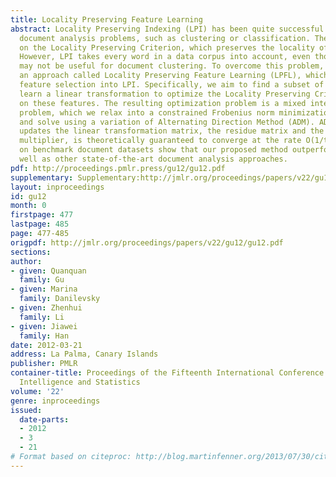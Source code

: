 ```yaml
---
title: Locality Preserving Feature Learning
abstract: Locality Preserving Indexing (LPI) has been quite successful in tackling
  document analysis problems, such as clustering or classification. The approach relies
  on the Locality Preserving Criterion, which preserves the locality of the data points.
  However, LPI takes every word in a data corpus into account, even though many words
  may not be useful for document clustering. To overcome this problem, we propose
  an approach called Locality Preserving Feature Learning (LPFL), which incorporates
  feature selection into LPI. Specifically, we aim to find a subset of features, and
  learn a linear transformation to optimize the Locality Preserving Criterion based
  on these features. The resulting optimization problem is a mixed integer programming
  problem, which we relax into a constrained Frobenius norm minimization problem,
  and solve using a variation of Alternating Direction Method (ADM). ADM, which iteratively
  updates the linear transformation matrix, the residue matrix and the Lagrangian
  multiplier, is theoretically guaranteed to converge at the rate O(1/t). Experiments
  on benchmark document datasets show that our proposed method outperforms LPI, as
  well as other state-of-the-art document analysis approaches.
pdf: http://proceedings.pmlr.press/gu12/gu12.pdf
supplementary: Supplementary:http://jmlr.org/proceedings/papers/v22/gu12/gu12Supple.pdf
layout: inproceedings
id: gu12
month: 0
firstpage: 477
lastpage: 485
page: 477-485
origpdf: http://jmlr.org/proceedings/papers/v22/gu12/gu12.pdf
sections: 
author:
- given: Quanquan
  family: Gu
- given: Marina
  family: Danilevsky
- given: Zhenhui
  family: Li
- given: Jiawei
  family: Han
date: 2012-03-21
address: La Palma, Canary Islands
publisher: PMLR
container-title: Proceedings of the Fifteenth International Conference on Artificial
  Intelligence and Statistics
volume: '22'
genre: inproceedings
issued:
  date-parts:
  - 2012
  - 3
  - 21
# Format based on citeproc: http://blog.martinfenner.org/2013/07/30/citeproc-yaml-for-bibliographies/
---
```

